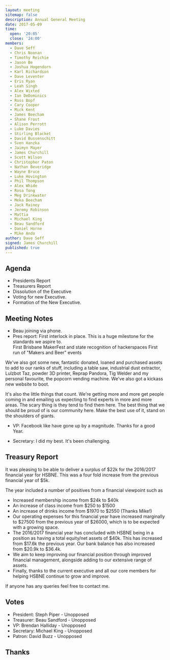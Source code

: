 ```yaml
---
layout: meeting
sitemap: false
description: Annual General Meeting
date: 2017-05-09
time:
  open: '20:05'
  close: '24:00'
members:
  - Dave Seff
  - Chris Noonan
  - Timothy Reichie
  - Jason Be
  - Joshua Hogendorn
  - Karl Richardson
  - Dave Leventer
  - Eris Ryan
  - Leah Singh
  - Alex Wixted
  - Ian DeDominics
  - Ross Bopf
  - Cary Cooper
  - Mick Kent
  - James Beecham
  - Shane Frost
  - Alison Perrott
  - Luke Davies
  - Stirling Blacket
  - David Bussenschitt
  - Sven Hanzka
  - Jaimyn Mayer
  - James Churchill
  - Scott Wilson
  - Christopher Paton
  - Nathan Beveridge
  - Wayne Bruce
  - Luke Hovington
  - Phil Thompson
  - Alex Whide
  - Rosa Tong
  - Meg Drinkwater
  - Meka Beecham
  - Jack Rainey
  - Jeremy Robinson
  - Mattia
  - Michael King
  - Beau Sandford
  - Daniel Horne
  - Mike Ando
author: Dave Seff
signed: James Churchill
published: true
---
```


## Agenda

 -  Presidents Report
 -  Treasurers Report
 -  Dissolution of the Executive
 -  Voting for new Executive.
 -  Formation of the New Executive.

## Meeting Notes

 - Beau joining via phone. 
 - Pres report:
  First interlock in place.  This is a huge milestone for the standards we aspire to.  
  First Brisbane MakerFest and state recognition of hackerspaces
  First run of "Makers and Beer" events

  We've also got some new, fantastic donated, loaned and purchased assets to add to our ranks of stuff, including a table saw, industrial dust extractor, Lulzbot Taz, powder 3D printer, Reprap Pandora, Tig Welder and my personal favourite, the popcorn vending machine.   We've also got a kickass new website to boot.  

  It's also the little things that count.   We're getting more and more get people coming in and emailing us expecting to find experts in more and more areas.  The scary thing is they tend to find them here.  The best thing that we should be proud of is our community here.   Make the best use of it, stand on the shoulders of giants.

 - VP: Facebook like have gone up by a magnitude. Thanks for a good Year. 

 - Secretary: I did my best. It's been challenging. 

## Treasury Report
 It was pleasing to be able to deliver a surplus of $22k for the 2016/2017 financial year for HSBNE. This was a four fold increase from the previous financial year of $5k. 

 The year included a number of positives from a financial viewpoint such as
  - Increased membership income from $24k to $40k
  - An increase of class income from $250 to $1500
  - An increase of drinks income from $1970 to $2550 (Thanks Mike!)
  - Our operating expenses for this financial year have increased marginally to $27500 from the previous year of $26000, which is to be expected with a growing space.
  - The 2016/2017 financial year has concluded with HSBNE being in a position as having a total equity/net assets of $40k. This has increased from $17.6k the previous year. Our bank balance has also increased from $20.9k to $36.4k.
  - We aim to keep improving our financial position through improved financial management, alongside adding to our extensive range of assets.
  - Finally, thanks to the current executive and all our core members for helping HSBNE continue to grow and improve.
  
 If anyone has any queries feel free to contact me.


## Votes
 - President: Steph Piper - Unopposed
 - Treasurer: Beau Sandford - Unopposed
 - VP: Brendan Halliday - Unopposed
 - Secretary: Michael King - Unopposed
 - Patron: David Buzz - Unopposed

## Thanks
